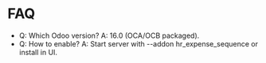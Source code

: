 # FAQ

- Q: Which Odoo version? A: 16.0 (OCA/OCB packaged).
- Q: How to enable? A: Start server with --addon hr_expense_sequence or install in UI.
